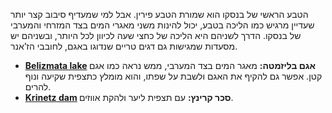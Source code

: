 הטבע הראשי של בנסקו הוא שמורת הטבע פירין. אבל למי שמעדיף סיבוב קצר יותר שעדיין מרגיש כמו הליכה בטבע, יכול להינות משני מאגרי המים בצד המזרחי והמערבי של בנסקו. הדרך לשניהם היא הליכה של כחצי שעה לכיוון לכל היותר, ובשניהם יש מסעדות שמגישות גם דגים טריים שנדוגו באגם, לחובבי הז’אנר.

- **[Belizmata lake](https://goo.gl/maps/2jbtSAibkLmRNrp27) אגם בליזמטה:** מאגר המים בצד המערבי, ממש נראה כמו אגם קטן. אפשר גם להקיף את האגם ולשבת על שפתו, והוא מומלץ כתצפית שקיעה ונוף להרים.
- **[Krinetz dam](https://goo.gl/maps/WwgMDPTMsZPaUQXo9) סכר קרינץ:** עם תצפית ליער ולהקת אווזים.